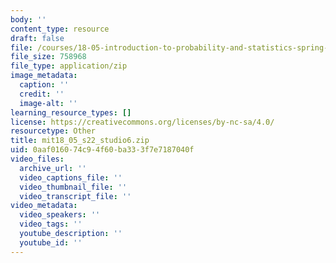 ```yaml
---
body: ''
content_type: resource
draft: false
file: /courses/18-05-introduction-to-probability-and-statistics-spring-2022/mit18_05_s22_studio6.zip
file_size: 758968
file_type: application/zip
image_metadata:
  caption: ''
  credit: ''
  image-alt: ''
learning_resource_types: []
license: https://creativecommons.org/licenses/by-nc-sa/4.0/
resourcetype: Other
title: mit18_05_s22_studio6.zip
uid: 0aaf0160-74c9-4f60-ba33-3f7e7187040f
video_files:
  archive_url: ''
  video_captions_file: ''
  video_thumbnail_file: ''
  video_transcript_file: ''
video_metadata:
  video_speakers: ''
  video_tags: ''
  youtube_description: ''
  youtube_id: ''
---
```

